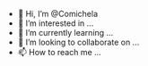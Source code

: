 - 👋 Hi, I’m @Comichela
- 👀 I’m interested in ...
- 🌱 I’m currently learning ...
- 💞️ I’m looking to collaborate on ...
- 📫 How to reach me ...

<!---
Comichela/Comichela is a ✨ special ✨ repository because its `README.md` (this file) appears on your GitHub profile.
You can click the Preview link to take a look at your changes.
--->
